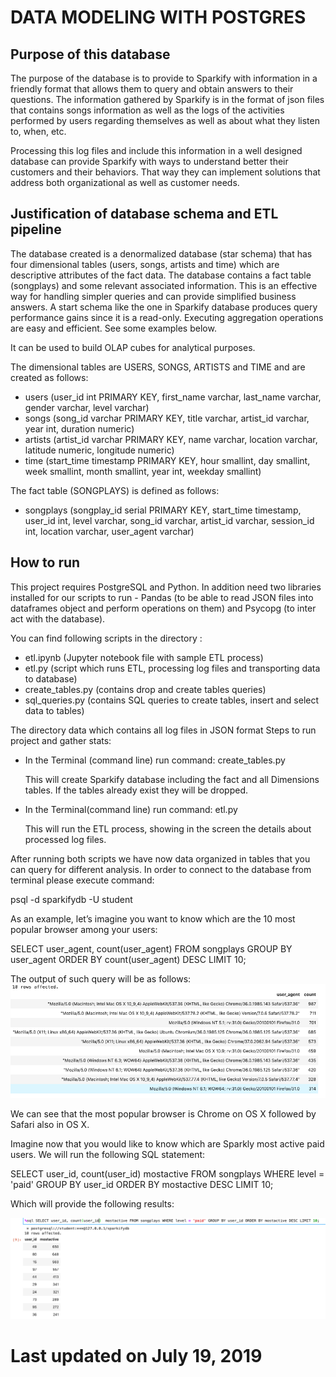 # DATA MODELING WITH POSTGRES

## Purpose of this database

The purpose of the database is to provide to Sparkify with information in a friendly format that allows them to query and obtain answers to their questions. The information gathered by Sparkify is in the format of json files that contains songs information as well as the logs of the activities performed by users regarding themselves as well as about what they listen to, when, etc.

Processing this log files and include this information in a well designed database can provide Sparkify with ways to understand better their customers and their behaviors. That way they can implement solutions that address both organizational as well as customer needs.

## Justification of database schema and ETL pipeline

The database created is a denormalized database (star schema) that has four dimensional tables (users, songs, artists and time) which are descriptive attributes of the fact data. The database contains a fact table (songplays) and some relevant associated information. This is an effective way for handling simpler queries and can provide simplified business answers.  A start schema like the one in Sparkify database produces query performance gains since it is a read-only. Executing aggregation operations are easy and efficient. See some examples below.

It can be used to build OLAP cubes for analytical purposes. 

The dimensional tables are USERS, SONGS, ARTISTS and TIME and are created as follows:

- users (user_id  int PRIMARY KEY, first_name varchar, last_name varchar, gender varchar, level varchar)
- songs (song_id varchar PRIMARY KEY, title varchar, artist_id varchar, year int, duration numeric)
- artists (artist_id varchar PRIMARY KEY, name varchar, location varchar, latitude numeric, longitude numeric)
- time (start_time timestamp PRIMARY KEY, hour smallint, day smallint, week smallint, month smallint, year int, weekday smallint)

The fact table (SONGPLAYS) is defined as follows:

- songplays (songplay_id serial PRIMARY KEY, start_time timestamp, user_id int, level varchar, song_id varchar, artist_id varchar, session_id int, location varchar, user_agent varchar)

## How to run

This project requires PostgreSQL and Python.  In addition need two libraries installed for our scripts to run - Pandas (to be able to read JSON files into dataframes object and perform operations on them) and Psycopg (to inter act with the database).

You can find following scripts in the directory :

- etl.ipynb (Jupyter notebook file with sample ETL process)
- etl.py (script which runs ETL, processing log files and transporting data to database)
- create_tables.py (contains drop and create tables queries)
- sql_queries.py (contains SQL queries to create tables, insert and select data to tables)

The directory data which contains all log files in JSON format
Steps to run project and gather stats:  

- In the Terminal (command line) run command:
	create_tables.py  

	This will create Sparkify database including the fact and all Dimensions tables. If the tables already exist they will be dropped.

- In the Terminal(command line) run command:
	etl.py 

	This will run the ETL process, showing in the screen the details about processed log files.

After running both scripts we have now data organized in tables that you can query for different analysis. In order to connect to the  database from terminal please execute command:

psql -d sparkifydb -U student

As an example, let’s imagine you want to know which are the 10 most popular browser among your users:

SELECT user_agent, count(user_agent) FROM songplays GROUP BY user_agent ORDER BY count(user_agent) DESC LIMIT 10;

The output of such query will be as follows:
![](DraggedImage.png)

We can see that the most popular browser is Chrome on OS X followed by Safari  also in OS X.

Imagine now that you would like to know which are Sparkly most active paid users. We will run the following SQL statement:

SELECT user_id, count(user_id)  mostactive FROM songplays WHERE level = 'paid' GROUP BY user_id ORDER BY mostactive DESC LIMIT 10;
  
Which will provide the following results:

![](DraggedImage-1.png)



# Last updated on July 19, 2019
